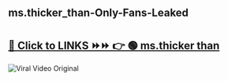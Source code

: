 
 ## ms.thicker_than-Only-Fans-Leaked

# <h2><a href="https://clipsfans.com/ms.thicker_than&ref=git">🔗 Click to LINKS ⏩⏩ 👉 🟢 ms.thicker than </a></h2>

<a href="https://clipsfans.com/ms.thicker_than&ref=git" rel="nofollow" data-target="animated-image.originalLink"><img src="https://i.ibb.co.com/xMMVF88/686577567.gif" alt="Viral Video Original" style="max-width: 100%; display: inline-block;" data-target="animated-image.originalImage"></a>
